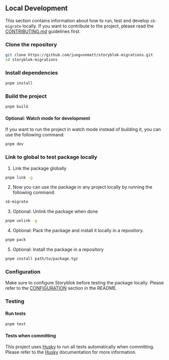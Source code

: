 ## Local Development

This section contains information about how to run, test and develop `sb-migrate` locally. If you want to contribute to the project, please read the [CONTRIBUTING.md](CONTRIBUTING.md) guidelines first.

### Clone the repository

```bash
git clone https://github.com/jungvonmatt/storyblok-migrations.git
cd storyblok-migrations
```

### Install dependencies

```bash
pnpm install
```

### Build the project

```bash
pnpm build
```

#### Optional: Watch mode for development

If you want to run the project in watch mode instead of building it, you can use the following command:

```bash
pnpm dev
```

### Link to global to test package locally

1. Link the package globally

```bash
pnpm link -g
```

2. Now you can use the package in any project locally by running the following command:

```bash
sb-migrate
```

3. Optional: Unlink the package when done

```bash
pnpm unlink -g
```

4. Optional: Pack the package and install it locally in a repository.

```bash
pnpm pack
```

5. Optional: Install the package in a repository

```bash
pnpm install path/to/package.tgz
```

### Configuration

Make sure to configure Storyblok before testing the package locally. Please refer to the [CONFIGURATION](README.md#configuration) section in the README.

### Testing

#### Run tests

```bash
pnpm test
```

#### Tests when committing

This project uses [Husky](https://typicode.github.io/husky/#/) to run all tests automatically when committing. Please refer to the [Husky](https://typicode.github.io/husky/#/) documentation for more information.
